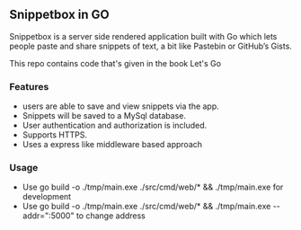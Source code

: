 ## Snippetbox in GO

Snippetbox is a server side rendered application built with Go which lets people paste and share snippets of text, a bit like Pastebin or GitHub’s Gists. 

This repo contains code that's given in the book Let's Go

### Features
 - users are able to save and view snippets via the app.
 - Snippets will be saved to a MySql database.
 - User authentication and authorization is included.
 - Supports HTTPS.
 - Uses a express like middleware based approach

### Usage
 - Use go build -o ./tmp/main.exe ./src/cmd/web/* && ./tmp/main.exe for development
 - Use go build -o ./tmp/main.exe ./src/cmd/web/* && ./tmp/main.exe --addr=":5000" to change address